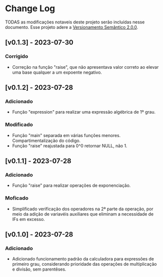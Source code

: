 # Change Log

TODAS as modificações notaveis deste projeto serão incluídas nesse documento.
Esse projeto adere a [Versionamento Semântico 2.0.0](https://semver.org/spec/v2.0.0.html).

## [v0.1.3] - 2023-07-30

### Corrigido
 - Correção na função "raise", que não apresentava valor correto ao elevar uma base qualquer a um expoente negativo. 

## [v0.1.2] - 2023-07-28

### Adicionado
 - Função "expression" para realizar uma expressão algébrica de 1º grau.

### Modificado
 - Função "main" separada em várias funções menores. Compartimentalização do código.
 - Função "raise" reajustada para 0^0 retornar NULL, não 1.

## [v0.1.1] - 2023-07-28

### Adicionado
 - Função "raise" para realizar operações de exponenciação.  

### Moficado
 - Simplificado verificação dos operadores na 2ª parte da operação, por meio da adição de variavéis auxiliares que eliminam a necessidade de IFs em excesso.

## [v0.1.0] - 2023-07-28  

### Adicionado
 - Adicionado funcionamento padrão da calculadora para expressões de primeiro grau, considerando prioridade das operações de multiplicação e divisão, sem parentêses.  